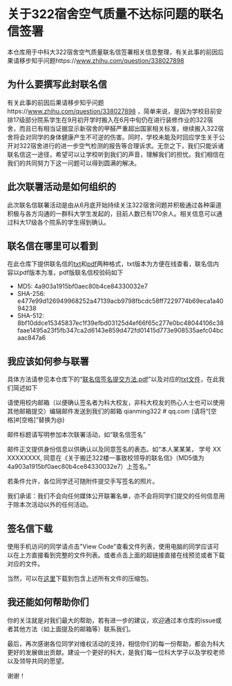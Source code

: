 # 关于322宿舍空气质量不达标问题的联名信签署
本仓库用于中科大322宿舍空气质量联名信签署相关信息整理，有关此事的前因后果请移步知乎问题https://www.zhihu.com/question/338027898

## 为什么要撰写此封联名信
有关此事的前因后果请移步知乎问题https://www.zhihu.com/question/338027898 ，简单来说，是因为学校目前安排17级部分院系学生在9月初开学时搬入在6月中旬仍在进行装修作业的322宿舍，而且已有相当证据显示新宿舍的甲醛严重超出国家相关标准，继续搬入322宿舍将会对同学的身体健康产生不可逆的伤害。同时，学校未能及时回应学生关于公开对322宿舍进行的进一步空气检测的报告等合理诉求。无奈之下，我们只能诉诸联名信这一途径，希望可以让学校听到我们的声音，理解我们的担忧。我们相信在我们的共同努力下这一问题可以得到圆满的解决。

## 此次联署活动是如何组织的
此次联名信联署活动是由从6月底开始持续关注322宿舍问题并积极通过各种渠道积极与各方沟通的一群科大学生发起的，目前人数已有170余人。相关信息可以通过科大17级各个院系的学生得到确认。

## 联名信在哪里可以看到
在此仓库下提供联名信的[txt](https://github.com/USTC322DormitoryLetter/322Letter/blob/master/%E5%85%B3%E4%BA%8E%E6%90%AC%E8%BF%81322%E6%A5%BC%E4%B8%80%E4%BA%8B%E8%87%B4%E6%A0%A1%E9%A2%86%E5%AF%BC%E7%9A%84%E8%81%94%E5%90%8D%E4%BF%A1.txt)和[pdf](https://github.com/USTC322DormitoryLetter/322Letter/blob/master/%E5%85%B3%E4%BA%8ED322%E6%90%AC%E8%BF%81%E4%B8%80%E4%BA%8B%E8%87%B4%E6%A0%A1%E9%A2%86%E5%AF%BC%E7%9A%84%E8%81%94%E5%90%8D%E4%BF%A1.pdf)两种格式，txt版本为方便在线查看，联名信内容以pdf版本为准，pdf版联名信校验码如下
- MD5: 4a903a1915bf0aec80b4ce84330032e7
- SHA-256: e477e99d126949968252a47139acb9798fbcdc58ff7229774b69eca1a4094238
- SHA-512: 8bf10ddce15345837ec1f39efbd03125d4ef66f65c277e0bc48044106c38faae1495a23f5fb347ca2d6143e859d472fd01415d773e908535aefc04bcaac847a6

## 我应该如何参与联署
具体方法请参见本仓库下的“[联名信签名提交方法.pdf](https://github.com/USTC322DormitoryLetter/322Letter/blob/master/%E8%81%94%E5%90%8D%E4%BF%A1%E7%AD%BE%E5%90%8D%E6%8F%90%E4%BA%A4%E6%96%B9%E6%B3%95.pdf)”以及对应的[txt文件](https://github.com/USTC322DormitoryLetter/322Letter/blob/master/%E8%81%94%E5%90%8D%E4%BF%A1%E7%AD%BE%E5%90%8D%E6%8F%90%E4%BA%A4%E6%96%B9%E6%B3%95.txt)，在此我们简述如下

请使用校内邮箱（以便确认签名者为科大校友，非科大校友的热心人士也可以使用其他邮箱提交）编辑邮件发送到我们的邮箱 qianming322 # qq.com (请将“[空格]#[空格]”替换为@)

邮件标题请写明参加本次联署活动，如“联名信签名”

邮件正文提供身份信息以供确认以及同意签名的表态。如“本人某某某， 学号 XX XXXXXXXX, 同意在《关于搬迁322楼一事致校领导的联名信》（MD5值为4a903a1915bf0aec80b4ce84330032e7）上签名。”

若条件允许，各位同学还可随附件提交手写签名的照片。

我们承诺：我们不会向任何媒体公开联署名单，亦不会将同学们提交的任何信息用于除本次活动以外的任何活动。

## 签名信下载
使用手机访问的同学请点击"View Code"查看文件列表，使用电脑的同学应该可以在上方直接看到完整的文件列表。或者点击上面的超链接直接在线预览或者下载对应的文件。

当然，可以在[这里](https://github.com/USTC322DormitoryLetter/322Letter/releases/download/2019%2F8%2F4/Dorm322Letter.zip)下载到包含上述所有文件的压缩包。


## 我还能如何帮助你们
你的关注就是对我们最大的帮助，若有进一步的建议，欢迎通过本仓库的issue或者其他方法（如上面提及的邮箱等）联系我们。

最后，再次感谢各位同学对维权活动的支持，相信你们的每一份帮助，都会为科大更好的发展做出贡献。建设一个更好的科大，是我们每一位科大学子以及学校老师以及领导共同的愿望。

谢谢！
